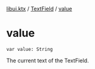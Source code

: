 [libui.ktx](../README.md) / [TextField](README.md) / [value](value.md)

# value

`var value: String`

The current text of the TextField.
